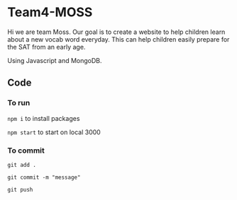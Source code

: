 # Team4-MOSS 

Hi we are team Moss. Our goal is to create a website to help children learn about a new vocab word everyday. This can help children easily prepare for the SAT from an early age.

Using Javascript and MongoDB. 

## Code
### To run
``` npm i ``` to install packages

``` npm start ``` to start on local 3000

### To commit
``` git add . ```

```git commit -m "message"```

```git push```

